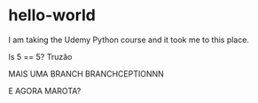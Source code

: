# hello-world

I am taking the Udemy Python course and it took me to this place.

Is 5 == 5?
Truzão



MAIS UMA BRANCH BRANCHCEPTIONNN

E AGORA MAROTA?
